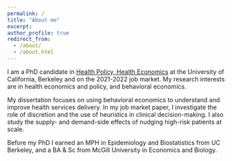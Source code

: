 ```yaml
---
permalink: /
title: "About me"
excerpt: 
author_profile: true
redirect_from: 
  - /about/
  - /about.html
---
```


I am a PhD candidate in [Health Policy, Health Economics](https://publichealth.berkeley.edu/academics/health-policy-and-management/health-policy-phd/) at the University of California, Berkeley and on the 2021-2022 job market. My research interests are in health economics and policy, and behavioral economics.

My dissertation focuses on using behavioral economics to understand and improve health services delivery. In my job market paper, I investigate the role of discretion and the use of heuristics in clinical decision-making. I also study the supply- and demand-side effects of nudging high-risk patients at scale.

Before my PhD I earned an MPH in Epidemiology and Biostatistics from UC Berkeley, and a BA & Sc from McGill University in Economics and Biology. 



